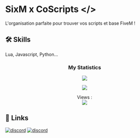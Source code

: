 
# SixM x CoScripts </>

L'organisation parfaite pour trouver  vos scripts et base FiveM !


## 🛠 Skills
Lua, Javascript, Python...

<div align="center">
    <h3 align="center">My Statistics</h3>
    <p align="center">
        <img src="https://github-readme-stats-git-masterrstaa-rickstaa.vercel.app/api?username=SixM-x-CoScripts&show_icons=true&include_all_commits=true&count_private=true&theme=tokyonight" align="center" />
    </p>
</div>

<div align="center">
    <p align="center">
        <img src="https://github-readme-stats-git-masterrstaa-rickstaa.vercel.app/api/top-langs/?username=SixM-x-CoScripts&&theme=tokyonight&layout=compact&langs_count=10" align="center" />
    </p>
</div>

<div align="center">
    <p align="center">
        Views : <br>
        <img src="https://profile-counter.glitch.me/SixM-x-CoScripts/count.svg" align="center" />
    </p>
</div>


## 🔗 Links
[![discord](https://img.shields.io/badge/discord-1DA1F2?style=for-the-badge&logo=discord&logoColor=white)](https://discord.gg/SixM)
[![discord](https://img.shields.io/badge/discord-1DA1F2?style=for-the-badge&logo=discord&logoColor=white)](https://discord.gg/CoScripts)

